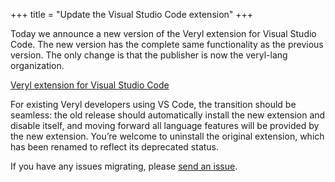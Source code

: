 +++
title = "Update the Visual Studio Code extension"
+++

Today we announce a new version of the Veryl extension for Visual Studio Code.
The new version has the complete same functionality as the previous version.
The only change is that the publisher is now the veryl-lang organization.

[Veryl extension for Visual Studio Code](https://marketplace.visualstudio.com/items?itemName=veryl-lang.veryl-vscode)

For existing Veryl developers using VS Code, the transition should be seamless:
the old release should automatically install the new extension and disable itself,
and moving forward all language features will be provided by the new extension.
You’re welcome to uninstall the original extension, which has been renamed to reflect its deprecated status.

If you have any issues migrating, please [send an issue](https://github.com/veryl-lang/veryl/issues).
